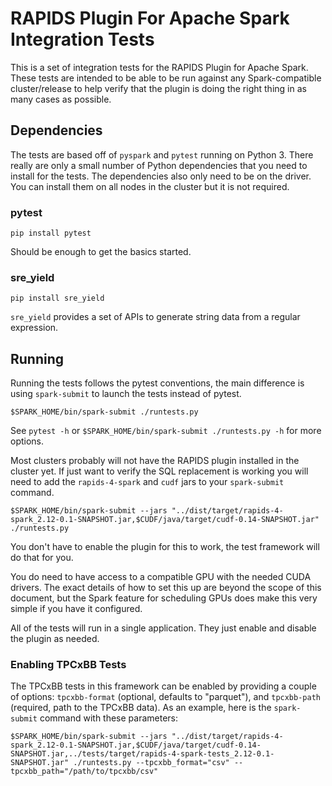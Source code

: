 # RAPIDS Plugin For Apache Spark Integration Tests

This is a set of integration tests for the RAPIDS Plugin for Apache Spark. These tests
are intended to be able to be run against any Spark-compatible cluster/release to help
verify that the plugin is doing the right thing in as many cases as possible.

## Dependencies

The tests are based off of `pyspark` and `pytest` running on Python 3. There really are
only a small number of Python dependencies that you need to install for the tests. The
dependencies also only need to be on the driver.  You can install them on all nodes
in the cluster but it is not required.

### pytest
`pip install pytest`

Should be enough to get the basics started.

### sre_yield
`pip install sre_yield`

`sre_yield` provides a set of APIs to generate string data from a regular expression.

## Running

Running the tests follows the pytest conventions, the main difference is using
`spark-submit` to launch the tests instead of pytest.

```$SPARK_HOME/bin/spark-submit ./runtests.py```

See `pytest -h` or `$SPARK_HOME/bin/spark-submit ./runtests.py -h` for more options.

Most clusters probably will not have the RAPIDS plugin installed in the cluster yet.
If just want to verify the SQL replacement is working you will need to add the `rapids-4-spark` and `cudf` jars to your `spark-submit` command.

```$SPARK_HOME/bin/spark-submit --jars "../dist/target/rapids-4-spark_2.12-0.1-SNAPSHOT.jar,$CUDF/java/target/cudf-0.14-SNAPSHOT.jar" ./runtests.py```

You don't have to enable the plugin for this to work, the test framework will do that for you.

You do need to have access to a compatible GPU with the needed CUDA drivers. The exact details of how to set this up are beyond the scope of this document, but the Spark feature for scheduling GPUs does make this very simple if you have it configured.

All of the tests will run in a single application.  They just enable and disable the plugin as needed.

### Enabling TPCxBB Tests

The TPCxBB tests in this framework can be enabled by providing a couple of options: `tpcxbb-format` (optional, defaults to "parquet"), and `tpcxbb-path` (required, path to the TPCxBB data). As an example, here is the `spark-submit` command with these parameters:

```$SPARK_HOME/bin/spark-submit --jars "../dist/target/rapids-4-spark_2.12-0.1-SNAPSHOT.jar,$CUDF/java/target/cudf-0.14-SNAPSHOT.jar,../tests/target/rapids-4-spark-tests_2.12-0.1-SNAPSHOT.jar" ./runtests.py --tpcxbb_format="csv" --tpcxbb_path="/path/to/tpcxbb/csv"```


